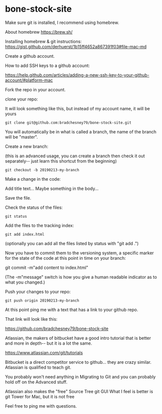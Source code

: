 # bone-stock-site

Make sure git is installed, I recommend using homebrew.

About homebrew
https://brew.sh/

Installing homebrew & git instructions:
https://gist.github.com/derhuerst/1b15ff4652a867391f03#file-mac-md

Create a github account.

How to add SSH keys to a github account:

https://help.github.com/articles/adding-a-new-ssh-key-to-your-github-account/#platform-mac

Fork the repo in your account.

clone your repo:

It will look something like this, but instead of my account name, it will be yours

    git clone git@github.com:bradchesney79/bone-stock-site.git

You will automatically be in what is called a branch, the name of the branch will be "master".

Create a new branch:

(this is an advanced usage, you can create a branch then check it out separately-- just learn this shortcut from the beginning)

    git checkout -b 20190213-my-branch

Make a change in the code:

Add title text...
Maybe something in the body...

Save the file.

Check the status of the files:

    git status

Add the files to the tracking index:

    git add index.html

(optionally you can add all the files listed by status with "git add .")

Now you have to commit them to the versioning system, a specific marker for the state of the code at this point in time on your branch:

  git commit -m"add content to index.html"

(The -m"message" switch is how you give a human readable indicator as to what you changed.)

Push your changes to your repo:

    git push origin 20190213-my-branch

At this point ping me with a text that has a link to your github repo.

That link will look like this:

https://github.com/bradchesney79/bone-stock-site

Atlassian, the makers of bitbucket have a good intro tutorial that is better and more in depth-- but it is a lot the same.

https://www.atlassian.com/git/tutorials

Bitbucket is a direct competitor service to github... they are crazy similar. Atlassian is qualified to teach git.

You probably won't need anything in Migrating to Git and you can probably hold off on the Advanced stuff.

Atlassian also makes the "free" Source Tree git GUI
What I feel is better is git Tower for Mac, but it is not free


Feel free to ping me with questions.
